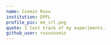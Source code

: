 ```yaml
---
name: Cosmin Rusu
institution: EPFL
profile_pic: me_irl.png
quote: I lost track of my experiments.
github_user: rusucosmin
---
```

